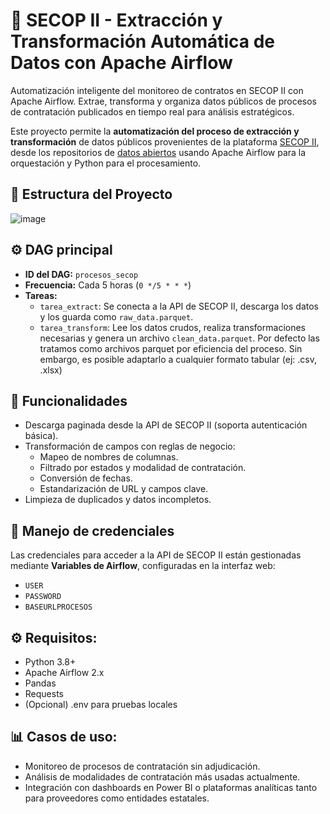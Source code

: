 # 🔄 SECOP II - Extracción y Transformación Automática de Datos con Apache Airflow

Automatización inteligente del monitoreo de contratos en SECOP II con Apache Airflow. Extrae, transforma y organiza datos públicos de procesos de contratación publicados en tiempo real para análisis estratégicos. 

Este proyecto permite la **automatización del proceso de extracción y transformación** de datos públicos provenientes de la plataforma [SECOP II](https://www.colombiacompra.gov.co/secop/secop-ii), desde los repositorios de [datos abiertos](https://www.datos.gov.co/) usando Apache Airflow para la orquestación y Python para el procesamiento.

## 📂 Estructura del Proyecto

![image](https://github.com/user-attachments/assets/22da8827-2d8e-4e72-9ebd-1d60fdcc3501)

## ⚙️ DAG principal

- **ID del DAG:** `procesos_secop`
- **Frecuencia:** Cada 5 horas (`0 */5 * * *`)
- **Tareas:**
  - `tarea_extract`: Se conecta a la API de SECOP II, descarga los datos y los guarda como `raw_data.parquet`.
  - `tarea_transform`: Lee los datos crudos, realiza transformaciones necesarias y genera un archivo `clean_data.parquet`.
Por defecto las tratamos como archivos parquet por eficiencia del proceso. Sin embargo, es posible adaptarlo a cualquier formato tabular (ej: .csv, .xlsx)

## 🧠 Funcionalidades

- Descarga paginada desde la API de SECOP II (soporta autenticación básica).
- Transformación de campos con reglas de negocio:
  - Mapeo de nombres de columnas.
  - Filtrado por estados y modalidad de contratación.
  - Conversión de fechas.
  - Estandarización de URL y campos clave.
- Limpieza de duplicados y datos incompletos.

## 🔐 Manejo de credenciales

Las credenciales para acceder a la API de SECOP II están gestionadas mediante **Variables de Airflow**, configuradas en la interfaz web:
- `USER`
- `PASSWORD`
- `BASEURLPROCESOS`

## ⚙️ Requisitos:

- Python 3.8+
- Apache Airflow 2.x
- Pandas
- Requests
- (Opcional) .env para pruebas locales


## 📊 Casos de uso:

- Monitoreo de procesos de contratación sin adjudicación.
- Análisis de modalidades de contratación más usadas actualmente.
- Integración con dashboards en Power BI o plataformas analíticas tanto para proveedores como entidades estatales.
